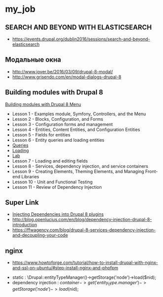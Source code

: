 # my_job

## SEARCH AND BEYOND WITH ELASTICSEARCH 
+ https://events.drupal.org/dublin2016/sessions/search-and-beyond-elasticsearch
## Модальные окна

+ http://www.jover.be/2016/03/09/drupal-8-modal/
+ http://www.grisendo.com/en/modal-dialogs-drupal-8

## Building modules with Drupal 8
[Building modules with Drupal 8 Menu](https://docs.acquia.com/articles/building-drupal-8-modules)
+ Lesson 1 - Examples module, Symfony, Controllers, and the Menu
+ Lesson 2 - Blocks, Configuration, and Forms
+ Lesson 3 - Configuration forms and management
+ Lesson 4 - Entities, Content Entities, and Configuration Entities
+ Lesson 5 - Fields for entities
+ Lesson 6 - Entity queries and loading entities
 + [Queries](https://docs.acquia.com/articles/drupal-8-entity-queries-and-loading-entities)
 + [Loading](https://docs.acquia.com/articles/drupal-8-loading-entities)
 + [Lab](https://docs.acquia.com/articles/drupal-8-load-and-query-entities-lab)
+ Lesson 7 - Loading and editing fields
+ Lesson 8 - Services, dependency injection, and service containers
+ Lesson 9 - Creating Elements, Theming Elements, and Managing Front-end Libraries
+ Lesson 10 - Unit and Functional Testing
+ Lesson 11 - Review of Dependency Injection


## Super Link
 + [Injecting Dependencies into Drupal 8 plugins](https://www.previousnext.com.au/blog/injecting-dependencies-drupal-8-plugins)
 + http://blog.openlucius.com/en/blog/dependency-injection-drupal-8-introduction
 + https://ffwagency.com/blog/drupal-8-services-dependency-injection-and-decoupling-your-code


## nginx
+ https://www.howtoforge.com/tutorial/how-to-install-drupal-with-nginx-and-ssl-on-ubuntu/#step-install-nginx-and-phpfpm


- static : \Drupal::entityTypeManager()->getStorage('node')->load($nid);
- dependency injection : $container->get('entity_type.manager')->getStorage('node')->load($nid);
